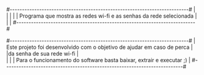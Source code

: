 #-------------------------------------------------------------------------#
|                                                                         |
|                                                                         |
| Programa que mostra as redes wi-fi e as senhas da rede selecionada      |
|                                                                         |
#-------------------------------------------------------------------------#

#-------------------------------------------------------------------------#
| Este projeto foi desenvolvido com o objetivo de ajudar em caso de perca |
|da senha de sua rede wi-fi                                               |  
|                                                                         |
| Para o funcionamento do software basta baixar, extrair e executar ;)    |
#-------------------------------------------------------------------------#
